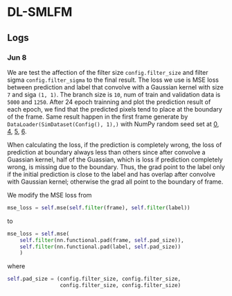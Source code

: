 # DL-SMLFM

## Logs

### Jun 8

We are test the affection of the filter size `config.filter_size` and filter sigma `config.filter_sigma` to the final result. The loss we use is MSE loss between prediction and label that convolve with a Gaussian kernel with size `7` and siga `(1, 1)`. The branch size is `10`, num of train and validation data is `5000` and `1250`. After 24 epoch trainning and plot the prediction result of each epoch, we find that the predicted pixels tend to place at the boundary of the frame. Same result happen in the first frame generate by `DataLoader(SimDataset(Config(), 1),)` with NumPy random seed set at [0](assets/Logs/Jun-8/0-3-[1,1].tif), [4](assets/Logs/Jun-8/4-3-[1,1].tif), [5](assets/Logs/Jun-8/5-3-[1,1].tif), [6](assets/Logs/Jun-8/6-3-[1,1].tif).

When calculating the loss, if the prediction is completely wrong, the loss of prediction at boundary always less than others since after convolve a Guassian kernel, half of the Guassian, which is loss if prediction completely wrong, is missing due to the boundary. Thus, the grad point to the label only if the initial prediction is close to the label and has overlap after convolve with Gaussian kernel; otherwise the grad all point to the boundary of frame. 

We modify the MSE loss from

```python
mse_loss = self.mse(self.filter(frame), self.filter(label))
```

to

```python
mse_loss = self.mse(
    self.filter(nn.functional.pad(frame, self.pad_size)), 
    self.filter(nn.functional.pad(label, self.pad_size))
    )
```

where

```python
self.pad_size = (config.filter_size, config.filter_size, 
                 config.filter_size, config.filter_size)
```
